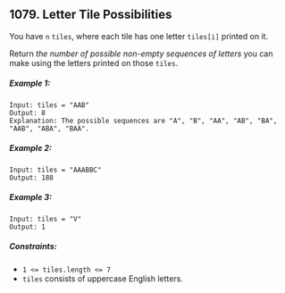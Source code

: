 ## 1079. Letter Tile Possibilities

You have ```n``` ```tiles```, where each tile has one letter ```tiles[i]``` printed on it.

Return *the number of possible non-empty sequences of letters* you can make using the letters printed on those ```tiles```.

##### Example 1:
```
Input: tiles = "AAB"
Output: 8
Explanation: The possible sequences are "A", "B", "AA", "AB", "BA", "AAB", "ABA", "BAA".
```
##### Example 2:
```
Input: tiles = "AAABBC"
Output: 188
```
##### Example 3:
```
Input: tiles = "V"
Output: 1
```

##### Constraints:

* ```1 <= tiles.length <= 7```
* ```tiles``` consists of uppercase English letters.